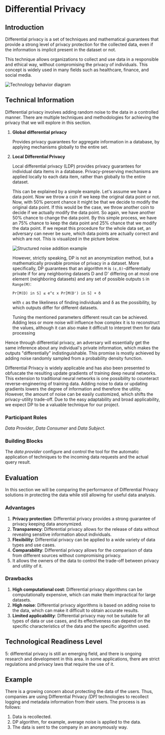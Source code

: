 # Differential Privacy

## Introduction
Differential privacy is a set of techniques and mathematical guarantees that provide a strong level of privacy protection for the collected data, even if the information is implicit present in the dataset or not.


This technique allows organizations to collect and use data in a responsible and ethical way, without compromising the privacy of individuals. This concept is widely used in many fields such as healthcare, finance, and social media.

![Technology behavior diagram](../md-content/images/dp/differential-privacy-diagram.png "Technology behavior diagram")

## Technical Information
Differential privacy involves adding random noise to the data in a controlled manner. There are multiple techniques and methodologies for achieving the privacy that we will explore in this section.

1. **Global differential privacy**

   Provides privacy guarantees for aggregate information in a database, by applying mechanisms globally to the entire set.
2. **Local Differential Privacy**

   Local differential privacy (LDP) provides privacy guarantees for individual data items in a database. Privacy-preserving mechanisms are applied locally to each data item, rather than globally to the entire dataset.

   This can be explained by a simple example. Let's assume we have a data point. Now we throw a coin if we keep the original data point or not. Now, with 50% percent chance it might be that we decide to modify the original data point. If this would be the case, we throw another coin to decide if we actually modify the data point. So again, we have another 50% chance to change the data point. By this simple process, we have an 75% chance to keep the data point and 25% chance that we modify the data point. If we repeat this procedure for the whole data set, an adversary can never be sure, which data points are actually correct and which are not. This is visualized in the picture below.

   ![Structured noise addition example](../md-content/images/dp/differential-privacy-example.png "Structured noise addition example")
 
   However, strictly speaking, DP is not an anonymization method, but a mathematically provable promise of privacy in a dataset. More specifically, DP guarantees that an algorithm `M` is `(ε,δ)`-differentially private if for any neighboring datasets D and D' differing on at most one element (neighboring datasets) and any set of possible outputs `S` in `Range(M)`:
   
    ```
    Pr[M(D) in S] ≤ e^ε x Pr[M(D') in S] + δ
    ```
    with `ε` as the likeliness of finding individuals and δ as the possibility, by which outputs differ for different datasets.

    Tuning the mentioned parameters different result can be achieved. Adding less or more noise will influence how complex it is to reconstruct the values, although it can also make it difficult to interpret them for data processing

Hence through differential privacy, an adversary will essentially get the same inference about any individual's private information, which makes the outputs "differentially" indistinguishable. This promise is mostly achieved by adding noise randomly sampled from a probability density function.

Differential Privacy is widely applicable and has also been presented to obfuscate the resulting update gradients of training deep neural networks. This extension to traditional neural networks is one possibility to counteract reverse-engineering of training data. Adding noise to data or updating gradients lowers the degree of information and therefore the utility. However, the amount of noise can be easily customized, which shifts the privacy-utility trade-off. Due to the easy adaptability and broad applicability, we expect DP to be a valuable technique for our project.


### Participant Roles
*Data Provider*, *Data Consumer* and *Data Subject*.

### Building Blocks
The *data provider* configure and control the tool for the automatic application of techniques to the incoming data requests and the actual query result. 


## Evaluation
In this section we will be comparing the performance of Differential Privacy solutions in protecting the data while still allowing for useful data analysis.

### Advantages
1.	**Privacy protection**: Differential privacy provides a strong guarantee of privacy keeping data anonymized.
2.	**Transparency**: Differential privacy allows for the release of data without revealing sensitive information about individuals.
3.	**Flexibility**: Differential privacy can be applied to a wide variety of data types and use cases.
4.	**Comparability**: Differential privacy allows for the comparison of data from different sources without compromising privacy.
5.	It allows the owners of the data to control the trade-off between privacy and utility of it.

### Drawbacks
1.	**High computational cost**: Differential privacy algorithms can be computationally expensive, which can make them impractical for large datasets.
2.	**High noise**: Differential privacy algorithms is based on adding noise to the data, which can make it difficult to obtain accurate results.
3.	**Limited applicability**: Differential privacy may not be suitable for all types of data or use cases, and its effectiveness can depend on the specific characteristics of the data and the specific algorithm used.

## Technological Readiness Level
5: differential privacy is still an emerging field, and there is ongoing research and development in this area. In some applications, there are strict regulations and privacy laws that require the use of it. 

## Example
There is a growing concern about protecting the data of the users. Thus, companies are using Differential Privacy *(DP)* technologies to recollect logging and metadata information from their users. The process is as follows:

1. Data is recollected.
2. DP algorithm, for example, average noise is applied to the data.
3. The data is sent to the company in an anonymously way. 